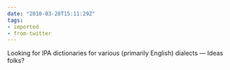 ```yaml
---
date: "2010-03-28T15:11:29Z"
tags:
- imported
- from-twitter
---
```

Looking for IPA dictionaries for various \(primarily English\) dialects — Ideas folks?
